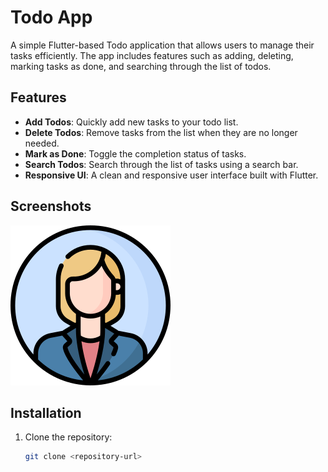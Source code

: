 # Todo App

A simple Flutter-based Todo application that allows users to manage their tasks efficiently. The app includes features such as adding, deleting, marking tasks as done, and searching through the list of todos.

## Features

- **Add Todos**: Quickly add new tasks to your todo list.
- **Delete Todos**: Remove tasks from the list when they are no longer needed.
- **Mark as Done**: Toggle the completion status of tasks.
- **Search Todos**: Search through the list of tasks using a search bar.
- **Responsive UI**: A clean and responsive user interface built with Flutter.

## Screenshots

![App Screenshot](assets/images/3135823.png)

## Installation

1. Clone the repository:
   ```sh
   git clone <repository-url>


